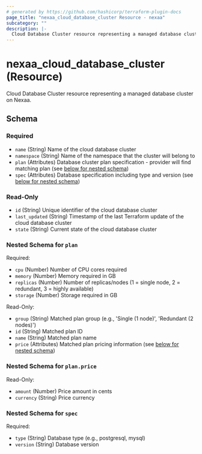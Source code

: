 ```yaml
---
# generated by https://github.com/hashicorp/terraform-plugin-docs
page_title: "nexaa_cloud_database_cluster Resource - nexaa"
subcategory: ""
description: |-
  Cloud Database Cluster resource representing a managed database cluster on Nexaa.
---
```


# nexaa_cloud_database_cluster (Resource)

Cloud Database Cluster resource representing a managed database cluster on Nexaa.



<!-- schema generated by tfplugindocs -->
## Schema

### Required

- `name` (String) Name of the cloud database cluster
- `namespace` (String) Name of the namespace that the cluster will belong to
- `plan` (Attributes) Database cluster plan specification - provider will find matching plan (see [below for nested schema](#nestedatt--plan))
- `spec` (Attributes) Database specification including type and version (see [below for nested schema](#nestedatt--spec))

### Read-Only

- `id` (String) Unique identifier of the cloud database cluster
- `last_updated` (String) Timestamp of the last Terraform update of the cloud database cluster
- `state` (String) Current state of the cloud database cluster

<a id="nestedatt--plan"></a>
### Nested Schema for `plan`

Required:

- `cpu` (Number) Number of CPU cores required
- `memory` (Number) Memory required in GB
- `replicas` (Number) Number of replicas/nodes (1 = single node, 2 = redundant, 3 = highly available)
- `storage` (Number) Storage required in GB

Read-Only:

- `group` (String) Matched plan group (e.g., 'Single (1 node)', 'Redundant (2 nodes)')
- `id` (String) Matched plan ID
- `name` (String) Matched plan name
- `price` (Attributes) Matched plan pricing information (see [below for nested schema](#nestedatt--plan--price))

<a id="nestedatt--plan--price"></a>
### Nested Schema for `plan.price`

Read-Only:

- `amount` (Number) Price amount in cents
- `currency` (String) Price currency



<a id="nestedatt--spec"></a>
### Nested Schema for `spec`

Required:

- `type` (String) Database type (e.g., postgresql, mysql)
- `version` (String) Database version
